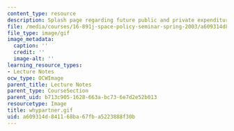 ```yaml
---
content_type: resource
description: Splash page regarding future public and private expenditures on space.
file: /media/courses/16-891j-space-policy-seminar-spring-2003/a609314d841168ba67fba5223888f30b_whypartner.gif
file_type: image/gif
image_metadata:
  caption: ''
  credit: ''
  image-alt: ''
learning_resource_types:
- Lecture Notes
ocw_type: OCWImage
parent_title: Lecture Notes
parent_type: CourseSection
parent_uid: b713c905-1628-663a-bc73-6e7d2e52b013
resourcetype: Image
title: whypartner.gif
uid: a609314d-8411-68ba-67fb-a5223888f30b
---
```

